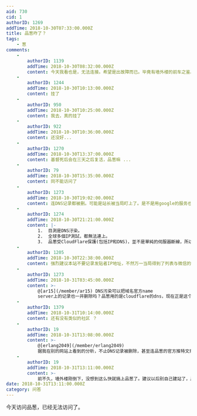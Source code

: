 ```yaml
---
aid: 730
cid: 1
authorID: 1269
addTime: 2018-10-30T07:33:00.000Z
title: 品葱咋了？
tags:
    - 葱
comments:
    -
        authorID: 1139
        addTime: 2018-10-30T08:32:00.000Z
        content: 今天我看也是，无法连接。希望是出故障而已。毕竟有墙外楼的前车之鉴。
    -
        authorID: 1244
        addTime: 2018-10-30T10:13:00.000Z
        content: 挂了
    -
        authorID: 950
        addTime: 2018-10-30T10:25:00.000Z
        content: 我去，真的挂了
    -
        authorID: 922
        addTime: 2018-10-30T10:36:00.000Z
        content: 还没好...
    -
        authorID: 1270
        addTime: 2018-10-30T13:37:00.000Z
        content: 基督死后会在三天之后复活，品葱嘛 ...
    -
        authorID: 79
        addTime: 2018-10-30T15:35:00.000Z
        content: 同不能访问了
    -
        authorID: 1273
        addTime: 2018-10-30T19:02:00.000Z
        content: 连DNS记录都被删。可能是站长被当局盯上了。是不是用google的服务也不靠谱？支付账号被官方查到了？
    -
        authorID: 1274
        addTime: 2018-10-30T21:21:00.000Z
        content: |-
            1.  目測是DNS汙染。
            2.  全球多個IP測試，都無法連上。
            3.  品蔥受CloudFlare保護(包括IP和DNS)，並不是單純的伺服器斷線，所以案情可能不單純。
    -
        authorID: 1205
        addTime: 2018-10-30T22:38:00.000Z
        content: 强烈建议本站不要记录发贴者IP地址，不然万一当局得到了列表与微信的客户端IP一比照就全逮住了
    -
        authorID: 1273
        addTime: 2018-10-31T03:45:00.000Z
        content: >-
            @[ar15](/member/ar15) DNS污染可以把域名官方name
            server上的记录也一并删除吗？品葱用的是cloudflare的dns，现在正是这个源头上的DNS被删了。
    -
        authorID: 1379
        addTime: 2018-10-31T10:14:00.000Z
        content: 还有没有类似的社区 ？
    -
        authorID: 19
        addTime: 2018-10-31T13:08:00.000Z
        content: >-
            @[erlang2049](/member/erlang2049)
            据我在别的网站上看到的分析，不止DNS记录被删除，甚至连品葱的官方推特文章也全删除了，应该是站长肉身被抓或被威胁后主动删除的，数据肯定全部上交了。
    -
        authorID: 19
        addTime: 2018-10-31T13:11:00.000Z
        content: >-
            前不久，墙外楼刚倒下，没想到这么快就搞上品葱了。建议以后别自己建站了，风险太大！大家去reddit之类的洋人网站集结吧，难道党国还能把洋人咋地。。。
date: 2018-10-31T13:11:00.000Z
category: 问答
---
```


今天访问品葱，已经无法访问了。
